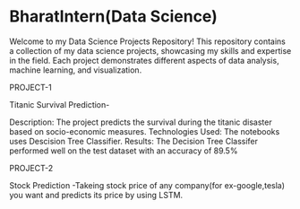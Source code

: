 # BharatIntern(Data Science)
Welcome to my Data Science Projects Repository! This repository contains a collection of my data science projects, showcasing my skills and expertise in the field. Each project demonstrates different aspects of data analysis, machine learning, and visualization.

PROJECT-1

Titanic Survival Prediction-

Description: The project predicts the survival during the titanic disaster based on socio-economic measures.
Technologies Used: The notebooks uses Descision Tree Classifier.
Results: The Decision Tree Classifer performed well on the test dataset with an accuracy of 89.5%

PROJECT-2

Stock Prediction -Takeing stock price of any company(for ex-google,tesla) you want and predicts its price by using LSTM.
